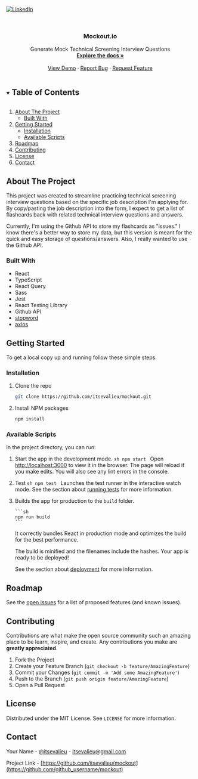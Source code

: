 <!--
*** Thanks for checking out the Best-README-Template. If you have a suggestion
*** that would make this better, please fork the repo and create a pull request
*** or simply open an issue with the tag "enhancement".
*** Thanks again! Now go create something AMAZING! :D
***
***
***
*** To avoid retyping too much info. Do a search and replace for the following:
*** itsevalieu, mockout, itsevalieu, itsevalieu@gmail.com, Mockout.io, project_description
-->

<!-- PROJECT SHIELDS -->
<!--
*** I'm using markdown "reference style" links for readability.
*** Reference links are enclosed in brackets [ ] instead of parentheses ( ).
*** See the bottom of this document for the declaration of the reference variables
*** for contributors-url, forks-url, etc. This is an optional, concise syntax you may use.
*** https://www.markdownguide.org/basic-syntax/#reference-style-links
-->

<!-- [![Contributors][contributors-shield]][contributors-url] -->
<!-- [![Forks][forks-shield]][forks-url]
[![Stargazers][stars-shield]][stars-url]
[![Issues][issues-shield]][issues-url] -->

<!-- [![MIT License][license-shield]][license-url] -->
[![LinkedIn][linkedin-shield]][linkedin-url]

<!-- PROJECT LOGO -->
<br />
<p align="center">
<!--   <a href="https://github.com/itsevalieu/mockout">
    <img src="images/logo.png" alt="Logo" width="80" height="80">
  </a>
 -->
  <h3 align="center">Mockout.io</h3>

  <p align="center">
    Generate Mock Technical Screening Interview Questions
    <br />
    <a href="https://github.com/itsevalieu/mockout"><strong>Explore the docs »</strong></a>
    <br />
    <br />
    <a href="https://github.com/itsevalieu/mockout">View Demo</a>
    ·
    <a href="https://github.com/itsevalieu/mockout/issues">Report Bug</a>
    ·
    <a href="https://github.com/itsevalieu/mockout/issues">Request Feature</a>
  </p>
</p>

<!-- TABLE OF CONTENTS -->
<details open="open">
  <summary><h2 style="display: inline-block">Table of Contents</h2></summary>
  <ol>
    <li>
      <a href="#about-the-project">About The Project</a>
      <ul>
        <li><a href="#built-with">Built With</a></li>
      </ul>
    </li>
    <li>
      <a href="#getting-started">Getting Started</a>
      <ul>
        <!-- <li><a href="#prerequisites">Prerequisites</a></li> -->
        <li><a href="#installation">Installation</a></li>
        <li><a href="#available-scripts">Available Scripts</a></li>
      </ul>
    </li>
    <!-- <li><a href="#usage">Usage</a></li> -->
    <li><a href="#roadmap">Roadmap</a></li>
    <li><a href="#contributing">Contributing</a></li>
    <li><a href="#license">License</a></li>
    <li><a href="#contact">Contact</a></li>
    <!-- <li><a href="#acknowledgements">Acknowledgements</a></li> -->
  </ol>
</details>

<!-- ABOUT THE PROJECT -->

## About The Project

<!-- [![Product Name Screen Shot][product-screenshot]](https://example.com) -->

This project was created to streamline practicing technical screening interview questions based on the specific job description I'm applying for. By copy/pasting the job description into the form, I expect to get a list of flashcards back with related technical interview questions and answers.

Currently, I'm using the Github API to store my flashcards as "issues." I know there's a better way to store my data, but this version is meant for the quick and easy storage of questions/answers. Also, I really wanted to use the Github API.

### Built With

- React
- TypeScript
- React Query
- Sass
- Jest
- React Testing Library
- Github API
- [stopword](https://www.npmjs.com/package/stopword)
- [axios](https://www.npmjs.com/package/axios)

<!-- GETTING STARTED -->

## Getting Started

To get a local copy up and running follow these simple steps.

<!-- ### Prerequisites

This is an example of how to list things you need to use the software and how to install them. -->

### Installation

1. Clone the repo
   ```sh
   git clone https://github.com/itsevalieu/mockout.git
   ```
2. Install NPM packages
   ```sh
   npm install
   ```

### Available Scripts

In the project directory, you can run:

1.  Start the app in the development mode.
    `sh npm start `
    Open [http://localhost:3000](http://localhost:3000) to view it in the browser.
    The page will reload if you make edits. You will also see any lint errors in the console.

2.  Test
    `sh npm test `
    Launches the test runner in the interactive watch mode.
    See the section about [running tests](https://facebook.github.io/create-react-app/docs/running-tests) for more information.

3.  Builds the app for production to the `build` folder.

        ```sh
        npm run build
        ```

    It correctly bundles React in production mode and optimizes the build for the best performance.

    The build is minified and the filenames include the hashes.
    Your app is ready to be deployed!

    See the section about [deployment](https://facebook.github.io/create-react-app/docs/deployment) for more information.

<!-- USAGE EXAMPLES -->

<!-- ## Usage

Use this space to show useful examples of how a project can be used. Additional screenshots, code examples and demos work well in this space. You may also link to more resources.

_For more examples, please refer to the [Documentation](https://example.com)_ -->

<!-- ROADMAP -->

## Roadmap

See the [open issues](https://github.com/itsevalieu/mockout/issues) for a list of proposed features (and known issues).

<!-- CONTRIBUTING -->

## Contributing

Contributions are what make the open source community such an amazing place to be learn, inspire, and create. Any contributions you make are **greatly appreciated**.

1. Fork the Project
2. Create your Feature Branch (`git checkout -b feature/AmazingFeature`)
3. Commit your Changes (`git commit -m 'Add some AmazingFeature'`)
4. Push to the Branch (`git push origin feature/AmazingFeature`)
5. Open a Pull Request

<!-- LICENSE -->

## License

Distributed under the MIT License. See `LICENSE` for more information.

<!-- CONTACT -->

## Contact

Your Name - [@itsevalieu](https://twitter.com/itsevalieu) - itsevalieu@gmail.com

Project Link - [https://github.com/itsevalieu/mockout](https://github.com/github_username/mockout)

<!-- ACKNOWLEDGEMENTS -->

<!-- ## Acknowledgements

- []()
- []()
- []() -->

<!-- MARKDOWN LINKS & IMAGES -->
<!-- https://www.markdownguide.org/basic-syntax/#reference-style-links -->

[contributors-shield]: https://img.shields.io/github/contributors/itsevalieu/mockout.svg?style=for-the-badge
[contributors-url]: https://github.com/itsevalieu/mockout/network/members
[stars-shield]: https://img.shields.io/github/stars/itsevalieu/mockout/stargazers
[issues-shield]: https://img.shields.io/github/issues/itsevalieu/mockout/issues
[license-shield]: https://img.shields.io/github/license/itsevalieu/mockout/blob/master/LICENSE.txt
[license-url]: https://github.com/itsevalieu/mockout/blob/master/LICENSE.txt
[linkedin-shield]: https://img.shields.io/badge/-LinkedIn-black.svg?style=for-the-badge&logo=linkedin&colorB=555
[linkedin-url]: https://linkedin.com/in/eva-lieu
